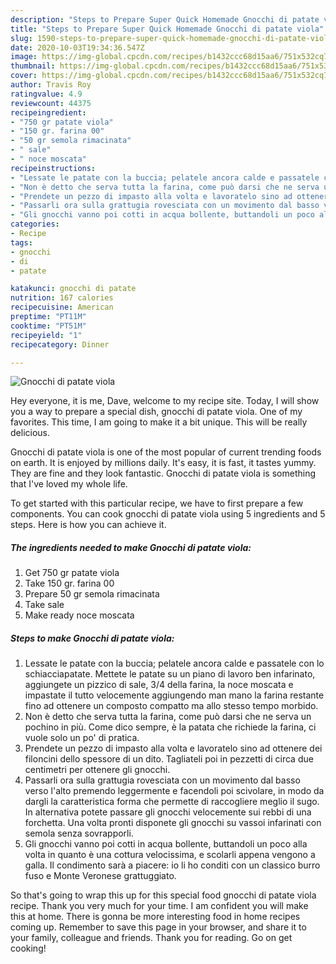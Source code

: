 ```yaml
---
description: "Steps to Prepare Super Quick Homemade Gnocchi di patate viola"
title: "Steps to Prepare Super Quick Homemade Gnocchi di patate viola"
slug: 1590-steps-to-prepare-super-quick-homemade-gnocchi-di-patate-viola
date: 2020-10-03T19:34:36.547Z
image: https://img-global.cpcdn.com/recipes/b1432ccc68d15aa6/751x532cq70/gnocchi-di-patate-viola-recipe-main-photo.jpg
thumbnail: https://img-global.cpcdn.com/recipes/b1432ccc68d15aa6/751x532cq70/gnocchi-di-patate-viola-recipe-main-photo.jpg
cover: https://img-global.cpcdn.com/recipes/b1432ccc68d15aa6/751x532cq70/gnocchi-di-patate-viola-recipe-main-photo.jpg
author: Travis Roy
ratingvalue: 4.9
reviewcount: 44375
recipeingredient:
- "750 gr patate viola"
- "150 gr. farina 00"
- "50 gr semola rimacinata"
- " sale"
- " noce moscata"
recipeinstructions:
- "Lessate le patate con la buccia; pelatele ancora calde e passatele con lo schiacciapatate. Mettete le patate su un piano di lavoro ben infarinato, aggiungete un pizzico di sale, 3/4 della farina, la noce moscata e impastate il tutto velocemente aggiungendo man mano la farina restante fino ad ottenere un composto compatto ma allo stesso tempo morbido."
- "Non è detto che serva tutta la farina, come può darsi che ne serva un pochino in più. Come dico sempre, è la patata che richiede la farina, ci vuole solo un po&#39; di pratica."
- "Prendete un pezzo di impasto alla volta e lavoratelo sino ad ottenere dei filoncini dello spessore di un dito. Tagliateli poi in pezzetti di circa due centimetri per ottenere gli gnocchi."
- "Passarli ora sulla grattugia rovesciata con un movimento dal basso verso l&#39;alto premendo leggermente e facendoli poi scivolare, in modo da dargli la caratteristica forma che permette di raccogliere meglio il sugo. In alternativa potete passare gli gnocchi velocemente sui rebbi di una forchetta. Una volta pronti disponete gli gnocchi su vassoi infarinati con semola senza sovrapporli."
- "Gli gnocchi vanno poi cotti in acqua bollente, buttandoli un poco alla volta in quanto è una cottura velocissima, e scolarli appena vengono a galla. Il condimento sarà a piacere: io li ho conditi con un classico burro fuso e Monte Veronese grattuggiato."
categories:
- Recipe
tags:
- gnocchi
- di
- patate

katakunci: gnocchi di patate 
nutrition: 167 calories
recipecuisine: American
preptime: "PT11M"
cooktime: "PT51M"
recipeyield: "1"
recipecategory: Dinner

---
```



![Gnocchi di patate viola](https://img-global.cpcdn.com/recipes/b1432ccc68d15aa6/751x532cq70/gnocchi-di-patate-viola-recipe-main-photo.jpg)

Hey everyone, it is me, Dave, welcome to my recipe site. Today, I will show you a way to prepare a special dish, gnocchi di patate viola. One of my favorites. This time, I am going to make it a bit unique. This will be really delicious.

Gnocchi di patate viola is one of the most popular of current trending foods on earth. It is enjoyed by millions daily. It's easy, it is fast, it tastes yummy. They are fine and they look fantastic. Gnocchi di patate viola is something that I've loved my whole life.




To get started with this particular recipe, we have to first prepare a few components. You can cook gnocchi di patate viola using 5 ingredients and 5 steps. Here is how you can achieve it.

<!--inarticleads1-->

##### The ingredients needed to make Gnocchi di patate viola:

1. Get 750 gr patate viola
1. Take 150 gr. farina 00
1. Prepare 50 gr semola rimacinata
1. Take  sale
1. Make ready  noce moscata




<!--inarticleads2-->

##### Steps to make Gnocchi di patate viola:

1. Lessate le patate con la buccia; pelatele ancora calde e passatele con lo schiacciapatate. Mettete le patate su un piano di lavoro ben infarinato, aggiungete un pizzico di sale, 3/4 della farina, la noce moscata e impastate il tutto velocemente aggiungendo man mano la farina restante fino ad ottenere un composto compatto ma allo stesso tempo morbido.
1. Non è detto che serva tutta la farina, come può darsi che ne serva un pochino in più. Come dico sempre, è la patata che richiede la farina, ci vuole solo un po&#39; di pratica.
1. Prendete un pezzo di impasto alla volta e lavoratelo sino ad ottenere dei filoncini dello spessore di un dito. Tagliateli poi in pezzetti di circa due centimetri per ottenere gli gnocchi.
1. Passarli ora sulla grattugia rovesciata con un movimento dal basso verso l&#39;alto premendo leggermente e facendoli poi scivolare, in modo da dargli la caratteristica forma che permette di raccogliere meglio il sugo. In alternativa potete passare gli gnocchi velocemente sui rebbi di una forchetta. Una volta pronti disponete gli gnocchi su vassoi infarinati con semola senza sovrapporli.
1. Gli gnocchi vanno poi cotti in acqua bollente, buttandoli un poco alla volta in quanto è una cottura velocissima, e scolarli appena vengono a galla. Il condimento sarà a piacere: io li ho conditi con un classico burro fuso e Monte Veronese grattuggiato.




So that's going to wrap this up for this special food gnocchi di patate viola recipe. Thank you very much for your time. I am confident you will make this at home. There is gonna be more interesting food in home recipes coming up. Remember to save this page in your browser, and share it to your family, colleague and friends. Thank you for reading. Go on get cooking!
